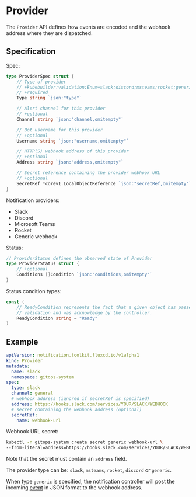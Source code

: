 # Provider

The `Provider` API defines how events are encoded and the webhook address where they are dispatched.

## Specification

Spec:

```go
type ProviderSpec struct {
	// Type of provider
	// +kubebuilder:validation:Enum=slack;discord;msteams;rocket;generic
	// +required
	Type string `json:"type"`

	// Alert channel for this provider
	// +optional
	Channel string `json:"channel,omitempty"`

	// Bot username for this provider
	// +optional
	Username string `json:"username,omitempty"`

	// HTTP(S) webhook address of this provider
	// +optional
	Address string `json:"address,omitempty"`

	// Secret reference containing the provider webhook URL
	// +optional
	SecretRef *corev1.LocalObjectReference `json:"secretRef,omitempty"`
}
```

Notification providers:

* Slack
* Discord
* Microsoft Teams
* Rocket
* Generic webhook

Status:

```go
// ProviderStatus defines the observed state of Provider
type ProviderStatus struct {
	// +optional
	Conditions []Condition `json:"conditions,omitempty"`
}
```

Status condition types:

```go
const (
	// ReadyCondition represents the fact that a given object has passed
	// validation and was acknowledge by the controller.
	ReadyCondition string = "Ready"
)
```

## Example

```yaml
apiVersion: notification.toolkit.fluxcd.io/v1alpha1
kind: Provider
metadata:
  name: slack
  namespace: gitops-system
spec:
  type: slack
  channel: general
  # webhook address (ignored if secretRef is specified)
  address: https://hooks.slack.com/services/YOUR/SLACK/WEBHOOK
  # secret containing the webhook address (optional)
  secretRef:
    name: webhook-url
```

Webhook URL secret:

```sh
kubectl -n gitops-system create secret generic webhook-url \
--from-literal=address=https://hooks.slack.com/services/YOUR/SLACK/WEBHOOK
```

Note that the secret must contain an `address` field.

The provider type can be: `slack`, `msteams`, `rocket`, `discord` or `generic`. 

When type `generic` is specified, the notification controller will post the
incoming [event](event.md) in JSON format to the webhook address. 
